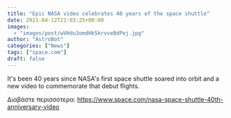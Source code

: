 ```yaml
---
title: "Epic NASA video celebrates 40 years of the space shuttle"
date: 2021-04-12T21:03:25+00:00
images:
  - "images/post/wVHdu3omdHk5krvveBdPej.jpg"
author: "AstroBot"
categories: ["News"]
tags: ["space.com"]
draft: false
---
```


It's been 40 years since NASA's first space shuttle soared into orbit and a new video to commemorate that debut flights. 

Διαβάστε περισσότερα: https://www.space.com/nasa-space-shuttle-40th-anniversary-video
